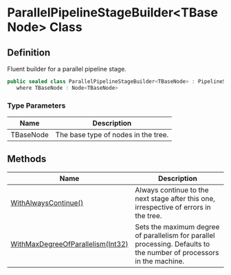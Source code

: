 # ParallelPipelineStageBuilder&lt;TBaseNode&gt; Class
## Definition

Fluent builder for a parallel pipeline stage.

```c#
public sealed class ParallelPipelineStageBuilder<TBaseNode> : PipelineStageBuilder<ParallelPipelineStageBuilder<TBaseNode>, ParallelPipelineStage<TBaseNode>, TBaseNode, Processor<TBaseNode>, Func<TBaseNode, Boolean>>
   where TBaseNode : Node<TBaseNode>
```

### Type Parameters

| Name | Description |
| ---- | ----------- |
| TBaseNode | The base type of nodes in the tree. |

## Methods

| Name | Description |
| ---- | ----------- |
| [WithAlwaysContinue()](MrKWatkins.Ast.Processing.ParallelPipelineStageBuilder-1.WithAlwaysContinue.md) | Always continue to the next stage after this one, irrespective of errors in the tree. |
| [WithMaxDegreeOfParallelism(Int32)](MrKWatkins.Ast.Processing.ParallelPipelineStageBuilder-1.WithMaxDegreeOfParallelism.md) | Sets the maximum degree of parallelism for parallel processing. Defaults to the number of processors in the machine. |

